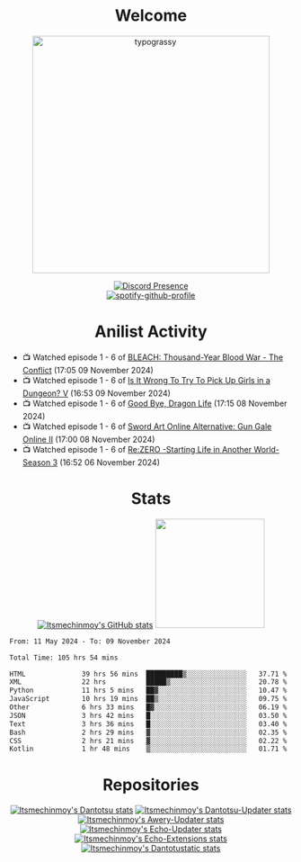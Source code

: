 <div align="center">

# Welcome
<a href="https://github.com/kawarimidoll/typograssy">
    <img alt="typograssy" src="https://typograssy.deno.dev/api?text=%E3%82%88%E3%81%86%E3%81%93%E3%81%9D%E3%81%BF%E3%81%AA%E3%81%95%E3%82%93%20-%20Itsmechinmoy--&&l0=none&l1=82d9d0&l2=027353&l3=038c4c&l4=01402e&bg=none&frame=none&speed=100&comment=" width="421.99">
</a>

[![Discord Presence](https://lanyard.cnrad.dev/api/523539866311720963?theme=dark&bg=Oe1116&animated=false&hideDiscrim=true&borderRadius=30px&hideActivity=whenNotUsed)](https://discord.com/users/523539866311720963)<br>
[![spotify-github-profile](https://spotify-github-profile.kittinanx.com/api/view?uid=31zczwoe3obxakjgkio7anubhkaq&cover_image=true&theme=novatorem&show_offline=true&background_color=121212&interchange=false&bar_color=53b14f&bar_color=ffffff&bar_color_cover=false)](https://spotify-github-profile.vercel.app/api/view?uid=31zczwoe3obxakjgkio7anubhkaq&redirect=true)
</div>

<div align="center">

# Anilist Activity
</div>
<!-- ANILIST_ACTIVITY:start -->

-   📺 Watched episode 1 - 6 of [BLEACH: Thousand-Year Blood War - The Conflict](https://anilist.co/anime/169755) (17:05 09 November 2024)
-   📺 Watched episode 1 - 6 of [Is It Wrong To Try To Pick Up Girls in a Dungeon? V](https://anilist.co/anime/170732) (16:53 09 November 2024)
-   📺 Watched episode 1 - 6 of [Good Bye, Dragon Life](https://anilist.co/anime/176053) (17:15 08 November 2024)
-   📺 Watched episode 1 - 6 of [Sword Art Online Alternative: Gun Gale Online II](https://anilist.co/anime/167141) (17:00 08 November 2024)
-   📺 Watched episode 1 - 6 of [Re:ZERO -Starting Life in Another World- Season 3](https://anilist.co/anime/163134) (16:52 06 November 2024)

<!-- ANILIST_ACTIVITY:end -->
<div align="center">
    
# Stats
[![Itsmechinmoy's GitHub stats](https://github-readme-stats.vercel.app/api?username=itsmechinmoy&show_icons=true&theme=algolia)](https://github.com/anuraghazra/github-readme-stats)
<img src="https://github-readme-stackoverflow.vercel.app/?userID=25004176&theme=dark" height="194"/>
</div>
<!--START_SECTION:waka-->

```txt
From: 11 May 2024 - To: 09 November 2024

Total Time: 105 hrs 54 mins

HTML              39 hrs 56 mins  █████████▒░░░░░░░░░░░░░░░   37.71 %
XML               22 hrs          █████▒░░░░░░░░░░░░░░░░░░░   20.78 %
Python            11 hrs 5 mins   ██▓░░░░░░░░░░░░░░░░░░░░░░   10.47 %
JavaScript        10 hrs 19 mins  ██▒░░░░░░░░░░░░░░░░░░░░░░   09.75 %
Other             6 hrs 33 mins   █▓░░░░░░░░░░░░░░░░░░░░░░░   06.19 %
JSON              3 hrs 42 mins   █░░░░░░░░░░░░░░░░░░░░░░░░   03.50 %
Text              3 hrs 36 mins   █░░░░░░░░░░░░░░░░░░░░░░░░   03.40 %
Bash              2 hrs 29 mins   ▓░░░░░░░░░░░░░░░░░░░░░░░░   02.35 %
CSS               2 hrs 21 mins   ▓░░░░░░░░░░░░░░░░░░░░░░░░   02.22 %
Kotlin            1 hr 48 mins    ▒░░░░░░░░░░░░░░░░░░░░░░░░   01.71 %
```

<!--END_SECTION:waka-->
<div align="center">

# Repositories
[![Itsmechinmoy's Dantotsu stats](https://github-readme-stats.vercel.app/api/pin/?username=itsmechinmoy&repo=dantotsu&show_icons=true&theme=algolia&description_lines_count=1)](https://github.com/itsmechinmoy/dantotsu)
[![Itsmechinmoy's Dantotsu-Updater stats](https://github-readme-stats.vercel.app/api/pin/?username=itsmechinmoy&repo=dantotsu-updater&show_icons=true&theme=algolia&description_lines_count=1)](https://github.com/itsmechinmoy/dantotsu-updater)
[![Itsmechinmoy's Awery-Updater stats](https://github-readme-stats.vercel.app/api/pin/?username=itsmechinmoy&repo=awery-updater&show_icons=true&theme=algolia&description_lines_count=1)](https://github.com/itsmechinmoy/awery-updater)
[![Itsmechinmoy's Echo-Updater stats](https://github-readme-stats.vercel.app/api/pin/?username=itsmechinmoy&repo=echo-updater&show_icons=true&theme=algolia&description_lines_count=1)](https://github.com/itsmechinmoy/echo-updater)
[![Itsmechinmoy's Echo-Extensions stats](https://github-readme-stats.vercel.app/api/pin/?username=itsmechinmoy&repo=echo-extensions&show_icons=true&theme=algolia&description_lines_count=1)](https://github.com/itsmechinmoy/echo-extensions)
[![Itsmechinmoy's Dantotustatic stats](https://github-readme-stats.vercel.app/api/pin/?username=itsmechinmoy&repo=dantotustatic&show_icons=true&theme=algolia&description_lines_count=1)](https://github.com/itsmechinmoy/dantotustatic)
</div>
